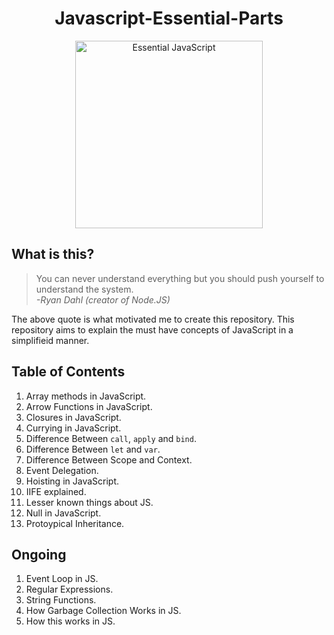 <h1 align="center"> Javascript-Essential-Parts </h1>

<div align="center">
    <img src="https://github.com/Shwetabh1/Javascript-Essential-Parts/blob/master/Essential_JS.png" alt="Essential JavaScript" width="300" height="300"/>
  <br>
</div>


## What is this?
> You can never understand everything but you should push yourself to understand the system.<br/>
> *-Ryan Dahl (creator of Node.JS)*

The above quote is what motivated me to create this repository. This repository aims to explain the must have concepts of JavaScript in a simplifieid manner.

## Table of Contents
1. Array methods in JavaScript.
1. Arrow Functions in JavaScript.
1. Closures in JavaScript.
1. Currying in JavaScript.
1. Difference Between `call`, `apply` and `bind`.
1. Difference Between `let` and `var`.
1. Difference Between Scope and Context.
1. Event Delegation.
1. Hoisting in JavaScript.
1. IIFE explained.
1. Lesser known things about JS.
1. Null in JavaScript.
1. Protoypical Inheritance.

## Ongoing
1. Event Loop in JS.
1. Regular Expressions. 
1. String Functions.
1. How Garbage Collection Works in JS.
1. How this works in JS.
